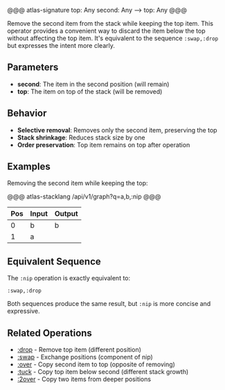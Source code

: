 @@@ atlas-signature
top: Any
second: Any
-->
top: Any
@@@

Remove the second item from the stack while keeping the top item. This operator provides a
convenient way to discard the item below the top without affecting the top item. It's equivalent
to the sequence `:swap,:drop` but expresses the intent more clearly.

## Parameters

* **second**: The item in the second position (will remain)
* **top**: The item on top of the stack (will be removed)

## Behavior

* **Selective removal**: Removes only the second item, preserving the top
* **Stack shrinkage**: Reduces stack size by one
* **Order preservation**: Top item remains on top after operation

## Examples

Removing the second item while keeping the top:

@@@ atlas-stacklang
/api/v1/graph?q=a,b,:nip
@@@

<table><thead><th>Pos</th><th>Input</th><th>Output</th></thead><tbody><tr>
<td>0</td>
<td>b</td>
<td>b</td>
</tr><tr>
<td>1</td>
<td>a</td>
<td></td>
</tr></tbody></table>

## Equivalent Sequence

The `:nip` operation is exactly equivalent to:

```
:swap,:drop
```

Both sequences produce the same result, but `:nip` is more concise and expressive.

## Related Operations

* [:drop](drop.md) - Remove top item (different position)
* [:swap](swap.md) - Exchange positions (component of nip)
* [:over](over.md) - Copy second item to top (opposite of removing)
* [:tuck](tuck.md) - Copy top item below second (different stack growth)
* [:2over](2over.md) - Copy two items from deeper positions
